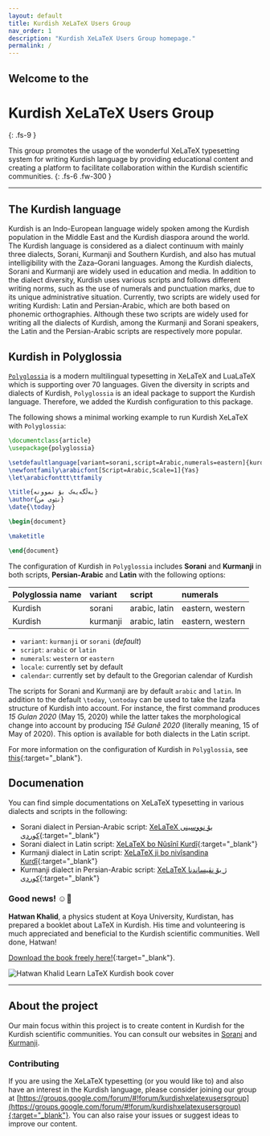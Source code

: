 ```yaml
---
layout: default
title: Kurdish XeLaTeX Users Group
nav_order: 1
description: "Kurdish XeLaTeX Users Group homepage."
permalink: /
---
```


## Welcome to the
# Kurdish XeLaTeX Users Group
{: .fs-9 }

This group promotes the usage of the wonderful XeLaTeX typesetting system for writing Kurdish language by providing educational content and creating a platform to facilitate collaboration within the Kurdish scientific communities. 
{: .fs-6 .fw-300 }

<!-- [Get started now](#getting-started){: .btn .btn-primary .fs-5 .mb-4 .mb-md-0 .mr-2 } [View it on GitHub](https://github.com/pmarsceill/just-the-docs){: .btn .fs-5 .mb-4 .mb-md-0 } -->

---

## The Kurdish language

Kurdish is an Indo-European language widely spoken among the Kurdish population in the Middle East and the Kurdish diaspora around the world. The Kurdish language is considered as a dialect continuum with mainly three dialects, Sorani, Kurmanji and Southern Kurdish, and also has mutual intelligibility with the Zaza–Gorani languages. Among the Kurdish dialects, Sorani and Kurmanji are widely used in education and media. In addition to the dialect diversity, Kurdish uses various scripts and follows different writing norms, such as the use of numerals and punctuation marks, due to its unique administrative situation. Currently, two scripts are widely used for writing Kurdish: Latin and Persian-Arabic, which are both based on phonemic orthographies. Although these two scripts are widely used for writing all the dialects of Kurdish, among the Kurmanji and Sorani speakers, the Latin and the Persian-Arabic scripts are respectively more popular.


## Kurdish in Polyglossia

[`Polyglossia`](https://github.com/reutenauer/polyglossia) is a modern multilingual typesetting in XeLaTeX and LuaLaTeX which is supporting over 70 languages. Given the diversity in scripts and dialects of Kurdish, `Polyglossia` is an ideal package to support the Kurdish language. Therefore, we added the Kurdish configuration to this package.

The following shows a minimal working example to run Kurdish XeLaTeX with `Polyglossia`:

```tex
\documentclass{article}
\usepackage{polyglossia}

\setdefaultlanguage[variant=sorani,script=Arabic,numerals=eastern]{kurdish}
\newfontfamily\arabicfont[Script=Arabic,Scale=1]{Yas}
\let\arabicfonttt\ttfamily

\title{بەڵگەیەک بۆ نموونە}
\author{نێوی من}
\date{\today}

\begin{document}

\maketitle

\end{document}
```

The configuration of Kurdish in `Polyglossia` includes **Sorani** and **Kurmanji** in both scripts, **Persian-Arabic** and **Latin** with the following options:

| Polyglossia name        | variant          | script | numerals | 
|:-------------|:------------------|:------| :------- |
| Kurdish          | sorani | arabic, latin  | eastern, western |
| Kurdish | kurmanji  | arabic, latin  | eastern, western |


- `variant`: `kurmanji` or `sorani` (*default*)
- `script`: `arabic` or `latin`
- `numerals`: `western` or `eastern`
- `locale`: currently set by default
- `calendar`: currently set by default to the Gregorian calendar of Kurdish


The scripts for Sorani and Kurmanji are by default `arabic` and `latin`. In addition to the default `\today`, `\ontoday` can be used to take the Izafa structure of Kurdish into account. For instance, the first command produces *15 Gulan 2020* (May 15, 2020) while the latter takes the morphological change into account by producing *15ê Gulanê 2020* (literally meaning, 15 of May of 2020). This option is available for both dialects in the Latin script.

For more information on the configuration of Kurdish in `Polyglossia`, see [this](https://kurdishxelatex.github.io/assets/Kurdish_XeLaTeX_English.pdf){:target="_blank"}.

## Documenation

You can find simple documentations on XeLaTeX typesetting in various dialects and scripts in the following:

- Sorani dialect in Persian-Arabic script: [XeLaTeX بۆ نووسینی کوردی]({{site.url}}/assets/Kurdish_XeLaTeX_Sorani_Arabic.pdf){:target="_blank"}
- Sorani dialect in Latin script: [XeLaTeX bo Nûsînî Kurdî]({{site.url}}/assets/Kurdish_XeLaTeX_Sorani_Latin.pdf){:target="_blank"}
- Kurmanji dialect in Latin script: [XeLaTeX ji bo nivîsandina Kurdî]({{site.url}}/assets/Kurdish_XeLaTeX_Kurmanji_Latin.pdf){:target="_blank"}
- Kurmanji dialect in Persian-Arabic script: [XeLaTeX ژ بۆ نڤیساندنا کوردی]({{site.url}}/assets/Kurdish_XeLaTeX_Kurmanji_Arabic.pdf){:target="_blank"}

### Good news! ☺️🎉
**Hatwan Khalid**, a physics student at Koya University, Kurdistan, has prepared a booklet about LaTeX in Kurdish. His time and volunteering is much appreciated and beneficial to the Kurdish scientific communities. Well done, Hatwan! 

[Download the book freely here!](https://raw.githubusercontent.com/KurdishXeLaTeX/kurdishxelatex.github.io/master/assets/Learn_Latex_Kurdish-Hatwan_Khalid-V01-2022.pdf){:target="_blank"}.


![Hatwan Khalid Learn LaTeX Kurdish book cover](https://raw.githubusercontent.com/KurdishXeLaTeX/kurdishxelatex.github.io/master/assets/Learn_Latex_Kurdish-Hatwan_Khalid-V01-2022_cover.png)

---

## About the project

Our main focus within this project is to create content in Kurdish for the Kurdish scientific communities. You can consult our websites in [Sorani](https://kurdishxelatex.github.io/Sorani) and [Kurmanji](https://kurdishxelatex.github.io/Kurmanji). 


### Contributing

If you are using the XeLaTeX typesetting (or you would like to) and also have an interest in the Kurdish language, please consider joining our group at [https://groups.google.com/forum/#!forum/kurdishxelatexusersgroup](https://groups.google.com/forum/#!forum/kurdishxelatexusersgroup){:target="_blank"}. You can also raise your issues or suggest ideas to improve our content. 

<!-- Read more about becoming a contributor in [our GitHub repo](https://github.com/pmarsceill/just-the-docs#contributing). -->

<!-- #### Thank you to the contributors of the Kurdish XeLaTeX Users Group! -->

<!-- <ul class="list-style-none">
{% for contributor in site.github.contributors %}
  <li class="d-inline-block mr-1">
     <a href="{{ contributor.html_url }}"><img src="{{ contributor.avatar_url }}" width="32" height="32" alt="{{ contributor.login }}"/></a>
  </li>
{% endfor %}
</ul> -->



<script src='https://storage.ko-fi.com/cdn/scripts/overlay-widget.js'></script>
<script>
  kofiWidgetOverlay.draw('sinaahmadi', {
    'type': 'floating-chat',
    'floating-chat.donateButton.text': 'Support me',
    'floating-chat.donateButton.background-color': '#00b9fe',
    'floating-chat.donateButton.text-color': '#fff'
  });
</script>
